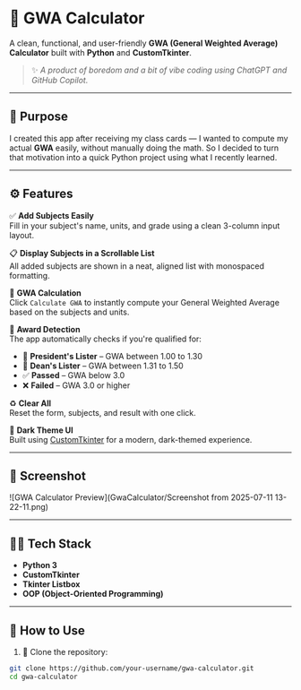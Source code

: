 # 📘 GWA Calculator

A clean, functional, and user-friendly **GWA (General Weighted Average) Calculator** built with **Python** and **CustomTkinter**.

> ✨ *A product of boredom and a bit of vibe coding using ChatGPT and GitHub Copilot.*

---

## 🎯 Purpose

I created this app after receiving my class cards — I wanted to compute my actual **GWA** easily, without manually doing the math. So I decided to turn that motivation into a quick Python project using what I recently learned.

---

## ⚙️ Features

✅ **Add Subjects Easily**  
Fill in your subject's name, units, and grade using a clean 3-column input layout.

📋 **Display Subjects in a Scrollable List**  
All added subjects are shown in a neat, aligned list with monospaced formatting.

🧮 **GWA Calculation**  
Click `Calculate GWA` to instantly compute your General Weighted Average based on the subjects and units.

🏅 **Award Detection**  
The app automatically checks if you're qualified for:
- 🥇 **President's Lister** – GWA between 1.00 to 1.30  
- 🥈 **Dean's Lister** – GWA between 1.31 to 1.50  
- ✅ **Passed** – GWA below 3.0  
- ❌ **Failed** – GWA 3.0 or higher

♻️ **Clear All**  
Reset the form, subjects, and result with one click.

🖤 **Dark Theme UI**  
Built using [CustomTkinter](https://github.com/TomSchimansky/CustomTkinter) for a modern, dark-themed experience.

---

## 📸 Screenshot

![GWA Calculator Preview](GwaCalculator/Screenshot from 2025-07-11 13-22-11.png)


---

## 🧑‍💻 Tech Stack

- **Python 3**
- **CustomTkinter**
- **Tkinter Listbox**
- **OOP (Object-Oriented Programming)**

---

## 🧠 How to Use

1. 🔽 Clone the repository:

```bash
git clone https://github.com/your-username/gwa-calculator.git
cd gwa-calculator
